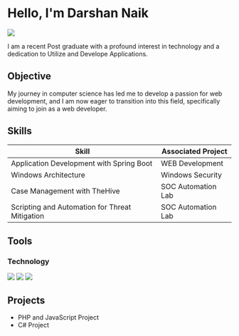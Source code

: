 # Hello, I'm Darshan Naik
<a href="https://www.linkedin.com/in/darshan-u-naik"><img src="https://img.shields.io/badge/-LinkedIn-0072b1?&style=for-the-badge&logo=linkedin&logoColor=white" /></a>

I am a recent Post graduate with a profound interest in technology and a dedication to Utilize and Develope Applications.

## Objective

My journey in computer science has led me to develop a passion for web development, and I am now eager to transition into this field, specifically aiming to join as a web developer.

## Skills

| Skill                                         | Associated Project         |
|-----------------------------------------------|----------------------------|
| Application Development with Spring Boot      | WEB Development            |
| Windows Architecture                          | Windows Security           |
| Case Management with TheHive                  | SOC Automation Lab         |
| Scripting and Automation for Threat Mitigation | SOC Automation Lab        |

## Tools

### Technology
<div>
    <img src="https://img.shields.io/badge/-JavaScript-F7DF1E?style=for-the-badge&logo=JavaScript&logoColor=black" />
    <img src="https://img.shields.io/badge/-HTML5-E34F26?style=for-the-badge&logo=HTML5&logoColor=white" />
    <img src="https://img.shields.io/badge/-Spring%20Boot-6DB33F?style=for-the-badge&logo=Spring%20Boot&logoColor=white" />
</div>
    
</div>

## Projects
- PHP and JavaScript Project
- C# Project
